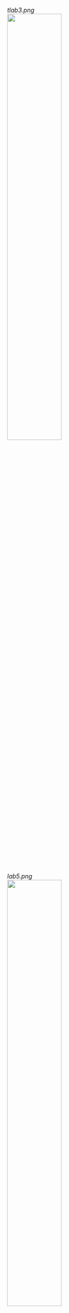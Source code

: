 *tlab3.png* <br>
<image src="https://raw.githubusercontent.com/robyzzz/isel-projects/master/LSD/tlab3/screenshots/tlab3.png" width="50%">

*lab5.png* <br>
<image src="https://raw.githubusercontent.com/robyzzz/isel-projects/master/LSD/tlab3/screenshots/lab5.png" width="50%">

*lab5_adder.png* <br>
<image src="https://raw.githubusercontent.com/robyzzz/isel-projects/master/LSD/tlab3/screenshots/lab5_adder.png" width="50%">

*lab5_full_adder.png* <br>
<image src="https://raw.githubusercontent.com/robyzzz/isel-projects/master/LSD/tlab3/screenshots/lab5_full_adder.png" width="50%">

*lab5_clkdiv.png* <br>
<image src="https://raw.githubusercontent.com/robyzzz/isel-projects/master/LSD/tlab3/screenshots/lab5_clkdiv.png" width="50%">

*lab5_decoderHex.png* <br>
<image src="https://raw.githubusercontent.com/robyzzz/isel-projects/master/LSD/tlab3/screenshots/lab5_decoderHex.png" width="50%">

*lab5_flipflop.png* <br>
<image src="https://raw.githubusercontent.com/robyzzz/isel-projects/master/LSD/tlab3/screenshots/lab5_flipflop.png" width="50%">

*lab5_mux.png* <br>
<image src="https://raw.githubusercontent.com/robyzzz/isel-projects/master/LSD/tlab3/screenshots/lab5_mux.png" width="50%">

*mde.png* <br>
<image src="https://raw.githubusercontent.com/robyzzz/isel-projects/master/LSD/tlab3/screenshots/mde.png" width="50%">

*mde_flipflop.png* <br>
<image src="https://raw.githubusercontent.com/robyzzz/isel-projects/master/LSD/tlab3/screenshots/mde_flipflop.png" width="50%">

*mux_principal.png* <br>
<image src="https://raw.githubusercontent.com/robyzzz/isel-projects/master/LSD/tlab3/screenshots/mux_principal.png" width="50%">